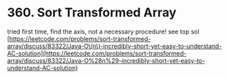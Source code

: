 # 360. Sort Transformed Array

tried first time, find the axis, not a necessary procedure! see top sol [https://leetcode.com/problems/sort-transformed-array/discuss/83322/Java-O\(n\)-incredibly-short-yet-easy-to-understand-AC-solution](https://leetcode.com/problems/sort-transformed-array/discuss/83322/Java-O%28n%29-incredibly-short-yet-easy-to-understand-AC-solution)

